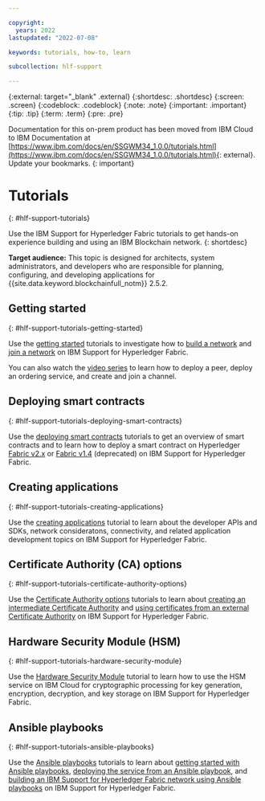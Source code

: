 ```yaml
---

copyright:
  years: 2022
lastupdated: "2022-07-08"

keywords: tutorials, how-to, learn

subcollection: hlf-support

---
```


{:external: target="_blank" .external}
{:shortdesc: .shortdesc}
{:screen: .screen}
{:codeblock: .codeblock}
{:note: .note}
{:important: .important}
{:tip: .tip}
{:term: .term}
{:pre: .pre}




Documentation for this on-prem product has been moved from IBM Cloud to IBM Documentation at [https://www.ibm.com/docs/en/SSGWM34_1.0.0/tutorials.html](https://www.ibm.com/docs/en/SSGWM34_1.0.0/tutorials.html){: external}. Update your bookmarks.
{: important}

# Tutorials
{: #hlf-support-tutorials}

Use the IBM Support for Hyperledger Fabric tutorials to get hands-on experience building and using an IBM Blockchain network. 
{: shortdesc}

**Target audience:** This topic is designed for architects, system administrators, and developers who are responsible 
for planning, configuring, and developing applications for {{site.data.keyword.blockchainfull_notm}} 2.5.2.


## Getting started 
{: #hlf-support-tutorials-getting-started}

Use the [getting started](tutorials-getting-started.md) tutorials to investigate how to [build a network](howto/ibm-hlfsupport-console-build-network.md) 
and [join a network](howto/ibm-hlfsupport-console-join-network.md) on IBM Support for Hyperledger Fabric.

You can also watch the [video series](reference/videos.md) to learn how to deploy a peer, deploy an ordering service, 
and create and join a channel. 


## Deploying smart contracts
{: #hlf-support-tutorials-deploying-smart-contracts}

Use the [deploying smart contracts](tutorials-deploying-smart-contracts.md) tutorials to get an overview of smart contracts and to 
learn how to deploy a smart contract on Hyperledger [Fabric v2.x](ibp-console-smart-contracts-v2.md) or 
[Fabric v1.4](ibp-console-smart-contracts-v14.md) (deprecated) on IBM Support for Hyperledger Fabric.


## Creating applications 
{: #hlf-support-tutorials-creating-applications}

Use the [creating applications](ibp-console-create-app.md) tutorial to learn about the developer APIs and SDKs, 
network consideratons, connectivity, and related application development topics on IBM Support for Hyperledger Fabric.


## Certificate Authority (CA) options 
{: #hlf-support-tutorials-certificate-authority-options}

Use the [Certificate Authority options](tutorials-certificate-authority-options.md) tutorials to learn about
[creating an intermediate Certificate Authority](ibp-console-int-ca.md) and 
[using certificates from an external Certificate Authority](ibp-v2-tutorial-extca.md.md) on IBM Support for Hyperledger Fabric.


## Hardware Security Module (HSM) 
{: #hlf-support-tutorials-hardware-security-module}

Use the [Hardware Security Module](hsm-gemalto.md) tutorial to learn how to use the HSM service on IBM Cloud for cryptographic 
processing for key generation, encryption, decryption, and key storage on IBM Support for Hyperledger Fabric.


## Ansible playbooks 
{: #hlf-support-tutorials-ansible-playbooks}

Use the [Ansible playbooks](howto-ansible-playbooks.md) tutorials to learn about [getting started with Ansible playbooks](ansible.md), 
[deploying the service from an Ansible playbook](howto/ansible-install-ibp.md), and 
[building an IBM Support for Hyperledger Fabric network using Ansible playbooks](howto/ansible-build-network.md) on IBM Support for Hyperledger Fabric.
